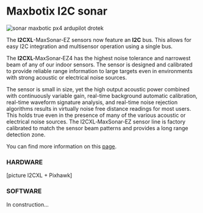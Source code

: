 # Maxbotix I2C sonar

![](https://drotek.com/wp-content/uploads/2017/01/mb1242-i2cxl-maxsonar-ez4-ultrasonic-sensor.jpg "sonar maxbotic px4 ardupilot drotek")

The **I2CXL**-MaxSonar-EZ sensors now feature an **I2C** bus. This allows for easy I2C integration and multisensor operation using a single bus.

The **I2CXL**‑MaxSonar‑EZ4 has the highest noise tolerance and narrowest beam of any of our indoor sensors. The sensor is designed and calibrated to provide reliable range information to large targets even in environments with strong acoustic or electrical noise sources.

The sensor is small in size, yet the high output acoustic power combined with continuously variable gain, real-time background automatic calibration, real-time waveform signature analysis, and real-time noise rejection algorithms results in virtually noise free distance readings for most users. This holds true even in the presence of many of the various acoustic or electrical noise sources. The I2CXL‑MaxSonar‑EZ sensor line is factory calibrated to match the sensor beam patterns and provides a long range detection zone.

You can find more information on this [page](https://drotek.com/shop/en/home/567-mb1242-i2cxl-maxsonar-ez4-ultrasonic-sensor.html).

### HARDWARE

\[picture I2CXL + Pixhawk\]

### SOFTWARE

In construction...

